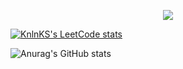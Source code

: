 <p align="center" width="100%">
  <img src="https://user-images.githubusercontent.com/45741682/208001013-3b699694-cc47-4cd9-a6cf-bf628eb34274.gif" />
</p>

[![KnlnKS's LeetCode stats](https://leetcode-stats-six.vercel.app/?username=S4vyss&theme=dark)](https://github.com/KnlnKS/leetcode-stats) 


![Anurag's GitHub stats](https://github-readme-stats.vercel.app/api?username=S4vyss&show_icons=true&theme=material-palenight)
